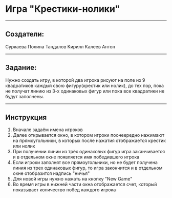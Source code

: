 # Игра "Крестики-нолики"
___
## Создатели:
Суркаева Полина
Тандалов Кирилл
Калеев Антон
___
## Задание:
Нужно создать игру, в которой два игрока рисуют на поле из 9 квадратиков каждый свою фигуру(крестик или нолик), до тех пор, пока не получат линию из 3-х одинаковых фигур или пока все квадратики не будут заполнены.
___
## Инструкция
1. Вначале задаём имена игроков
2. Далее открывается окно, в котором игроки поочеередно нажимают на прямоугольники, в которых после нажатия отображается крестик или нолик
3. При получении линии из трёх одинаковых фигур игра заканчивается и в отдельном окне появляется имя победившего игрока
4. Если игроки заполнят все прямоугольники, но не будет получена линия из трех одинаковых фигур, то игра закончится и в отдельном окне отобразится надпись "ничья"
5. Для новой игры нужно нажать на кнопку "New Game"
6. Во время игры в нижней части окна отображается счет, который показывает количество побед каждого игрока


